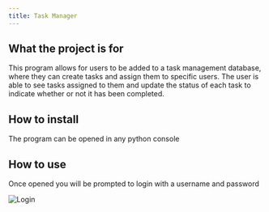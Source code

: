 ```yaml
---
title: Task Manager
---
```


## What the project is for
This program allows for users to be added to a task management database, where they can create tasks and assign them to specific users. The user is able to see tasks assigned to them and update the status of each task to indicate whether or not it has been completed.


## How to install
The program can be opened in any python console

## How to use
Once opened you will be prompted to login with a username and password

![Login](https://github.com/bradleytito/Task2/assets/142005457/f38e2e6d-966b-4549-b84b-4c47ee173341)
